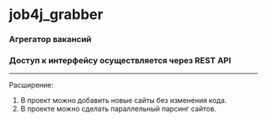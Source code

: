 # job4j_grabber

### Агрегатор вакансий

### Доступ к интерфейсу осуществляется через REST API

___

Расширение:
1. В проект можно добавить новые сайты без изменения кода.
2. В проекте можно сделать параллельный парсинг сайтов.